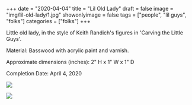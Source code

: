 +++
date = "2020-04-04"
title = "Lil Old Lady"
draft = false
image = "img/lil-old-lady/1.jpg"
showonlyimage = false
tags = ["people", "lil guys", "folks"]
categories = ["folks"]
+++

<!--more-->

Little old lady, in the style of Keith Randich's figures in 'Carving the Little Guys'.


Material: Basswood with acrylic paint and varnish.

Approximate dimensions (inches): 2" H x 1" W x 1" D

Completion Date: April 4, 2020

![](../../img/lil-old-lady/1.jpg)

![](../../img/lil-old-lady/2.jpg)
